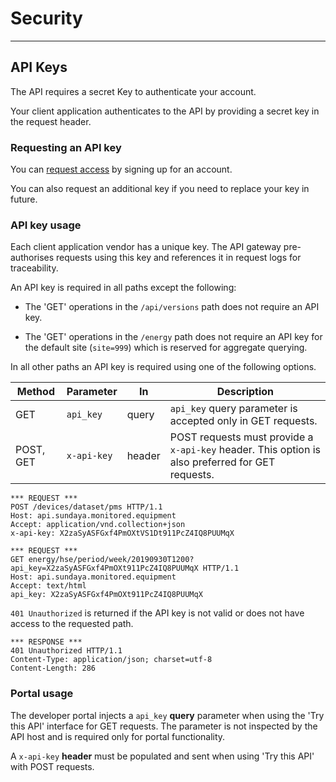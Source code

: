# Security
---

## API Keys

The API requires a secret Key to authenticate your account. 

Your client application authenticates to the API by providing a secret key in the request header.

### Requesting an API key

You can [request access](mailto:admin@api.sundaya.com) by signing up for an account. 

You can also request an additional key if you need to replace your key in future.

### API key usage

Each client application vendor has a unique key. The API gateway pre-authorises requests using this key and references it in request logs for traceability.

An API key is required in all paths except the following:

- The 'GET' operations in the `/api/versions` path does not require an API key.

- The 'GET' operations in the `/energy` path does not require an API key for the default site (`site=999`) which is reserved for aggregate querying.

In all other paths an API key is required using one of the following options.

Method | Parameter | In | Description
--- | --- | --- | ---
GET | `api_key` | query | `api_key` query parameter is accepted only in GET requests. 
POST, GET | `x-api-key` | header | POST requests must provide a `x-api-key` header. This option is also preferred for GET requests.

```
*** REQUEST ***	
POST /devices/dataset/pms HTTP/1.1	
Host: api.sundaya.monitored.equipment
Accept: application/vnd.collection+json	
x-api-key: X2zaSyASFGxf4PmOXtVS1Dt911PcZ4IQ8PUUMqX
```

```
*** REQUEST ***	
GET energy/hse/period/week/20190930T1200?api_key=X2zaSyASFGxf4PmOXt911PcZ4IQ8PUUMqX HTTP/1.1
Host: api.sundaya.monitored.equipment
Accept: text/html	
api_key: X2zaSyASFGxf4PmOXt911PcZ4IQ8PUUMqX

```

`401 Unauthorized` is returned if the API key is not valid or does not have access to the requested path.

```
*** RESPONSE ***	
401 Unauthorized HTTP/1.1	
Content-Type: application/json; charset=utf-8
Content-Length: 286
```

### Portal usage

The developer portal injects a `api_key` **query** parameter when using the 'Try this API' interface for GET requests. The parameter is not inspected by the API host and is required only for portal functionality. 

A `x-api-key` **header** must be populated and sent when using 'Try this API' with POST requests. 
